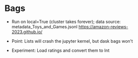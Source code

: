 # Bags
- Run on local=True (cluster takes forever); data source: metadata_Toys_and_Games.jsonl
https://amazon-reviews-2023.github.io/

- Point: Lists will crash the jupyter kernel, but dask bags won't
- Experiment: Load ratings and convert them to Int
